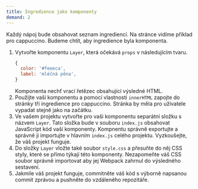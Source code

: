 ```yaml
---
title: Ingredience jako komponenty
demand: 2
---
```


Každý nápoj bude obsahovat seznam ingrediencí. Na stránce vidíme příklad pro cappuccino. Budeme chtít, aby ingredience byla komponenta.

1. Vytvořte komponentu `Layer`, která očekává `props` v následujícím tvaru.
   ```js
   {
     color: '#feeeca',
     label: 'mléčná pěna',
   }
   ```
   Komponenta nechť vrací řetězec obsahující výsledné HTML.
1. Použijte vaši komponentu a pomocí vlastnosti `innerHTML` zapojte do stránky tři ingredience pro cappuccino. Stránka by měla pro uživatele vypadat stejně jako na začátku.
1. Ve vašem projektu vytvořte pro vaši komponentu separátní složku s názvem `Layer`. Tato složka bude v souboru `index.js` obsahovat JavaScript kód vaší komponenty. Kompnentu správně exportujte a správně ji importujte v hlavním `index.js` celého projektu. Vyzkoušejte, že váš projekt funguje.
1. Do složky `Layer` vložte také soubor `style.css` a přesuňte do něj CSS styly, které se přímo týkají této komponenty. Nezapomeňte váš CSS soubor správně importovat aby jej Webpack zahrnul do výsledného sestavení.
1. Jakmile váš projekt funguje, commitněte váš kód s výborně napsanou commit zprávou a pushněte do vzdáleného repozitáře.
